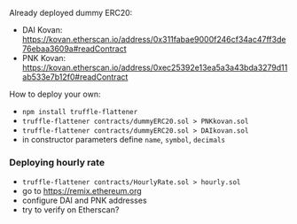
Already deployed dummy ERC20:
* DAI Kovan: https://kovan.etherscan.io/address/0x311fabae9000f246cf34ac47ff3de76ebaa3609a#readContract
* PNK Kovan: https://kovan.etherscan.io/address/0xec25392e13ea5a3a43bda3279d11ab533e7b12f0#readContract

How to deploy your own:
* `npm install truffle-flattener`
* `truffle-flattener contracts/dummyERC20.sol > PNKkovan.sol`
* `truffle-flattener contracts/dummyERC20.sol > DAIkovan.sol`
* in constructor parameters define `name`, `symbol`, `decimals`

### Deploying hourly rate

* `truffle-flattener contracts/HourlyRate.sol > hourly.sol`
* go to https://remix.ethereum.org
* configure DAI and PNK addresses
* try to verify on Etherscan?